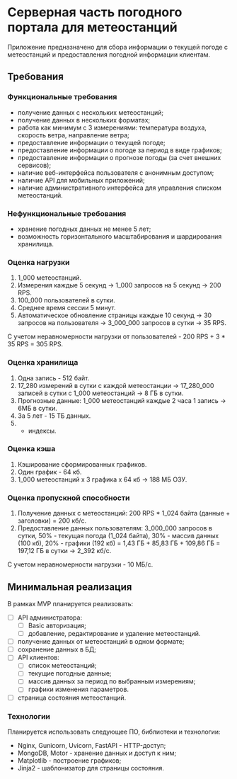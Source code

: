 # Серверная часть погодного портала для метеостанций

Приложение предназначено для сбора информации о текущей погоде с метеостанций и предоставления погодной информации клиентам.

## Требования

### Функциональные требования

- получение данных с нескольких метеостанций;
- получение данных в нескольких форматах;
- работа как минимум с 3 измерениями: температура воздуха, скорость ветра, направление ветра;
- предоставление информации о текущей погоде;
- предоставление информации о погоде за период в виде графиков;
- предоставление информации о прогнозе погоды (за счет внешних сервисов);
- наличие веб-интерфейса пользователя с анонимным доступом;
- наличие API для мобильных приложений;
- наличие административного интерфейса для управления списком метеостанций.

### Нефункциональные требования

- хранение погодных данных не менее 5 лет;
- возможность горизонтального масштабирования и шардирования хранилища.

### Оценка нагрузки

1. 1_000 метеостанций.
2. Измерения каждые 5 секунд -> 1_000 запросов на 5 секунд -> 200 RPS.
3. 100_000 пользователей в сутки.
4. Среднее время сессии 5 минут.
5. Автоматическое обновление страницы каждые 10 секунд -> 30 запросов на пользователя -> 3_000_000 запросов в сутки -> 35 RPS.

С учетом неравномерности нагрузки от пользователей - 200 RPS + 3 * 35 RPS = 305 RPS.

### Оценка хранилища

1. Одна запись - 512 байт.
2. 17_280 измерений в сутки с каждой метеостанции -> 17_280_000 записей в сутки с 1_000 метеостанций -> 8 ГБ в сутки.
3. Прогнозные данные: 1_000 метеостанций каждые 2 часа 1 запись -> 6МБ в сутки.
4. За 5 лет - 15 ТБ данных.
5. + индексы.


### Оценка кэша

1. Кэширование сформированных графиков.
2. Один график - 64 кб.
3. 1_000 метеостанций x 3 графика x 64 кб -> 188 МБ ОЗУ.

### Оценка пропускной способности

1. Получение данных с метеостанций: 200 RPS * 1_024 байта (данные + заголовки) = 200 кб/с.
2. Предоставление данных пользователям: 3_000_000 запросов в сутки, 50% - текущая погода (1_024 байта), 30% - массив данных (100 кб), 20% - графики (192 кб) = 1,43 ГБ + 85,83 ГБ + 109,86 ГБ = 197,12 ГБ в сутки -> 2_392 кб/с.

С учетом неравномерности нагрузки - 10 МБ/с.

## Минимальная реализация

В рамках MVP планируется реализовать:

- [ ] API администратора:
    - [ ] Basic авторизация;
    - [ ] добавление, редактирование и удаление метеостанций.
- [ ] получение данных от метеостанций в одном формате;
- [ ] сохранение данных в БД;
- [ ] API клиентов:
    - [ ] список метеостанций;
    - [ ] текущие погодные данные;
    - [ ] массив данных за период по выбранным измерениям;
    - [ ] графики изменения параметров.
- [ ] страница состояния метеостанций.

### Технологии

Планируется использовать следующее ПО, библиотеки и технологии:

* Nginx, Gunicorn, Uvicorn, FastAPI - HTTP-доступ;
* MongoDB, Motor - хранение данных и доступ к ним;
* Matplotlib - построение графиков;
* Jinja2 - шаблонизатор для страницы состояния.
